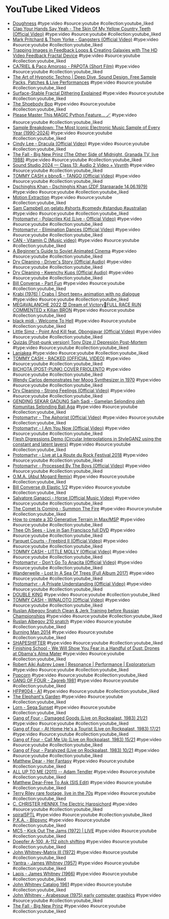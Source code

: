 # YouTube Liked Videos

- [Doughness](https://www.youtube.com/watch?v=ys0lfCjbgvw) #type:video #source:youtube #collection:youtube_liked
- [Clap Your Hands Say Yeah - The Skin Of My Yellow Country Teeth (Official Video)](https://www.youtube.com/watch?v=hMpx2pQZ8P0) #type:video #source:youtube #collection:youtube_liked
- [Mark Pritchard & Thom Yorke - Gangsters (Official Video)](https://www.youtube.com/watch?v=m32xZaxzadw) #type:video #source:youtube #collection:youtube_liked
- [Trapping Images in Feedback Loops & Creating Galaxies with The HD Video Feedback Fractal Device](https://www.youtube.com/watch?v=D3eHKI0nvKA) #type:video #source:youtube #collection:youtube_liked
- [CA7RIEL & Paco Amoroso - PAPOTA (Short Film)](https://www.youtube.com/watch?v=zYc1qMe_kpc) #type:video #source:youtube #collection:youtube_liked
- [The Art of Hypnotic Techno | Deep Dive, Sound Design, Free Sample Packs, Patches & Live Performances](https://www.youtube.com/watch?v=ri9lZVR_eRA) #type:video #source:youtube #collection:youtube_liked
- [Surface-Stable Fractal Dithering Explained](https://www.youtube.com/watch?v=HPqGaIMVuLs) #type:video #source:youtube #collection:youtube_liked
- [The Shoebody Bop](https://www.youtube.com/watch?v=mRNtw_Tc1Jc) #type:video #source:youtube #collection:youtube_liked
- [Please Master This MAGIC Python Feature... 🪄](https://www.youtube.com/watch?v=qqp6QN20CpE) #type:video #source:youtube #collection:youtube_liked
- [Sample Breakdown: The Most Iconic Electronic Music Sample of Every Year (1990-2024)](https://www.youtube.com/watch?v=FpaoCUEhZJM) #type:video #source:youtube #collection:youtube_liked
- [Cindy Lee - Dracula (Official Video)](https://www.youtube.com/watch?v=URewU5ll7VY) #type:video #source:youtube #collection:youtube_liked
- [The Fall - Big New Prinz (The Other Side of Midnight, Granada TV, live 1988)](https://www.youtube.com/watch?v=fx7x8km8d-c) #type:video #source:youtube #collection:youtube_liked
- [Sound Studio 2024 — Class 13: Audio 2 Video + Vsynth](https://www.youtube.com/watch?v=uQzCAnL6S7M) #type:video #source:youtube #collection:youtube_liked
- [TOMMY CASH x bbno$ - TANGO (Official Video)](https://www.youtube.com/watch?v=rkT_gSJS9UU) #type:video #source:youtube #collection:youtube_liked
- [Dschinghis Khan - Dschinghis Khan (ZDF Starparade 14.06.1979)](https://www.youtube.com/watch?v=1AXlVZRpweI) #type:video #source:youtube #collection:youtube_liked
- [Motion Extraction](https://www.youtube.com/watch?v=NSS6yAMZF78) #type:video #source:youtube #collection:youtube_liked
- [Sam Campbell on gelato #shorts #comedy #standup #australian](https://www.youtube.com/watch?v=M-m12GKK-68) #type:video #source:youtube #collection:youtube_liked
- [Protomartyr - Polacrilex Kid (Live - Official Video)](https://www.youtube.com/watch?v=Gz2G5fymqTM) #type:video #source:youtube #collection:youtube_liked
- [Protomartyr - Elimination Dances (Official Video)](https://www.youtube.com/watch?v=6Uf98p7Dsdk) #type:video #source:youtube #collection:youtube_liked
- [CAN - Vitamin C (Music video)](https://www.youtube.com/watch?v=JXsd5W8ofDw) #type:video #source:youtube #collection:youtube_liked
- [A Beginner's Guide to Soviet Animated Cinema](https://www.youtube.com/watch?v=E0OQIraSHqs) #type:video #source:youtube #collection:youtube_liked
- [Dry Cleaning - Driver's Story (Official Audio)](https://www.youtube.com/watch?v=vtPokpCv8Nw) #type:video #source:youtube #collection:youtube_liked
- [Dry Cleaning - Kwenchy Kups (Official Audio)](https://www.youtube.com/watch?v=Wfr1GyyI2Sc) #type:video #source:youtube #collection:youtube_liked
- [Bill Converse - Part Fun](https://www.youtube.com/watch?v=UKBVwZuL71Q) #type:video #source:youtube #collection:youtube_liked
- [Krabi (1976) | Crabs | Short teen+ animation with no dialogue](https://www.youtube.com/watch?v=igROsVAk7fY) #type:video #source:youtube #collection:youtube_liked
- [MEGAVALANCHE 2022 😈 Dream of Victory🥇FULL RACE RUN COMMENTED x Kilian BRON](https://www.youtube.com/watch?v=LkMBvntR1cM) #type:video #source:youtube #collection:youtube_liked
- [black midi - Welcome To Hell](https://www.youtube.com/watch?v=Efmq_uXt1Rk) #type:video #source:youtube #collection:youtube_liked
- [Little Simz - Point And Kill feat. Obongjayar (Official Video)](https://www.youtube.com/watch?v=tvY31eN3gtE) #type:video #source:youtube #collection:youtube_liked
- [Quizás (Post-punk version) Tony Dize // Depresión Post-Mortem](https://www.youtube.com/watch?v=pnNeFDkScbM) #type:video #source:youtube #collection:youtube_liked
- [Laniakea](https://www.youtube.com/watch?v=l0TYmumdjX0) #type:video #source:youtube #collection:youtube_liked
- [TOMMY CASH - RACKED (OFFICIAL VIDEO)](https://www.youtube.com/watch?v=w7yG1P2Nq_w) #type:video #source:youtube #collection:youtube_liked
- [BICHOTA (POST-PUNK) COVER FRIOLENTO](https://www.youtube.com/watch?v=gULONZzTPS8) #type:video #source:youtube #collection:youtube_liked
- [Wendy Carlos demonstrates her Moog Synthesizer in 1970](https://www.youtube.com/watch?v=4SBDH5uhs4Q) #type:video #source:youtube #collection:youtube_liked
- [Dry Cleaning - Strong Feelings (Official Video)](https://www.youtube.com/watch?v=XsujZ82VKDg) #type:video #source:youtube #collection:youtube_liked
- [GENDING SEKAR GADUNG Saih Sadi - Gamelan Selonding oleh Komunitas Selonding Bali Aga](https://www.youtube.com/watch?v=Z01CXlgS9n8) #type:video #source:youtube #collection:youtube_liked
- [Protomartyr - The Aphorist (Official Video)](https://www.youtube.com/watch?v=nUoupFNVAaA) #type:video #source:youtube #collection:youtube_liked
- [Protomartyr - I Am You Now (Official Video)](https://www.youtube.com/watch?v=KT72B4NVkyo) #type:video #source:youtube #collection:youtube_liked
- [Flesh Digressions Demo (Circular Interpolations in StyleGAN2 using the constant and latent layers)](https://www.youtube.com/watch?v=zRN1kP_lBY8) #type:video #source:youtube #collection:youtube_liked
- [Protomartyr - Live at La Route du Rock Festival 2018](https://www.youtube.com/watch?v=LZqe00BzOuU) #type:video #source:youtube #collection:youtube_liked
- [Protomartyr - Processed By The Boys (Official Video)](https://www.youtube.com/watch?v=yBQy_S_k-qg) #type:video #source:youtube #collection:youtube_liked
- [O.M.A. (Abul Mogard Remix)](https://www.youtube.com/watch?v=ym-tiseRoX8) #type:video #source:youtube #collection:youtube_liked
- [Bill Converse @ Elastic 1/2](https://www.youtube.com/watch?v=WOQknCbD18c) #type:video #source:youtube #collection:youtube_liked
- [Salvatore Ganacci - Horse (Official Music Video)](https://www.youtube.com/watch?v=NkRkuI0ZgX0) #type:video #source:youtube #collection:youtube_liked
- [The Comet Is Coming - Summon The Fire](https://www.youtube.com/watch?v=G55GspnNkBo) #type:video #source:youtube #collection:youtube_liked
- [How to create a 3D Generative Terrain in Max/MSP](https://www.youtube.com/watch?v=Re3qU4AmUmk) #type:video #source:youtube #collection:youtube_liked
- [Thee Oh Sees - Live in San Francisco full DVD](https://www.youtube.com/watch?v=gQaygNzJVf0) #type:video #source:youtube #collection:youtube_liked
- [Parquet Courts - Freebird II (Official Video)](https://www.youtube.com/watch?v=jHfOqqQ1DLQ) #type:video #source:youtube #collection:youtube_liked
- [TOMMY CASH - LITTLE MOLLY (Official Video)](https://www.youtube.com/watch?v=c8dDGAYc2VM) #type:video #source:youtube #collection:youtube_liked
- [Protomartyr - Don't Go To Anacita (Official Video)](https://www.youtube.com/watch?v=IgvAgWFrC0g) #type:video #source:youtube #collection:youtube_liked
- [Wanderwelle - Lost In A Sea Of Trees (Full Album 2017)](https://www.youtube.com/watch?v=rKpuEekm8GE) #type:video #source:youtube #collection:youtube_liked
- [Protomartyr - A Private Understanding (Official Video)](https://www.youtube.com/watch?v=yWdLpIITqsQ) #type:video #source:youtube #collection:youtube_liked
- [DOUBLE KING](https://www.youtube.com/watch?v=w_MSFkZHNi4) #type:video #source:youtube #collection:youtube_liked
- [TOMMY CASH - WINALOTO (Official Video)](https://www.youtube.com/watch?v=3OGMrZKIjKU) #type:video #source:youtube #collection:youtube_liked
- [Ruslan Albegov Snatch Clean & Jerk Training before Russian Championships](https://www.youtube.com/watch?v=uPTVheT6Qyk) #type:video #source:youtube #collection:youtube_liked
- [Ruslan Albegov 210 snatch](https://www.youtube.com/watch?v=URMss9ESpoA) #type:video #source:youtube #collection:youtube_liked
- [Burning Man 2014](https://www.youtube.com/watch?v=tI5VzOmUGOo) #type:video #source:youtube #collection:youtube_liked
- [SHAPESHIFTER](https://www.youtube.com/watch?v=kuv5n7Ic2jM) #type:video #source:youtube #collection:youtube_liked
- [Finishing School - We Will Show You Fear in a Handful of Dust: Drones at Obama's Alma Mater](https://www.youtube.com/watch?v=g9rP6qbLBB4) #type:video #source:youtube #collection:youtube_liked
- [Robert Aiki Aubrey Lowe | Resonance | Performance | Exploratorium](https://www.youtube.com/watch?v=Jr_8RmjXK54) #type:video #source:youtube #collection:youtube_liked
- [Popcorn](https://www.youtube.com/watch?v=2eEClYUrIWM) #type:video #source:youtube #collection:youtube_liked
- [GANG OF FOUR - Zagreb 1981](https://www.youtube.com/watch?v=tUSw_2jkDjM) #type:video #source:youtube #collection:youtube_liked
- [HFP#004 - A1](https://www.youtube.com/watch?v=dx3XKbvVcys) #type:video #source:youtube #collection:youtube_liked
- [The Elephant's Garden](https://www.youtube.com/watch?v=vlUR09yRHZU) #type:video #source:youtube #collection:youtube_liked
- [Lorn - Sega Sunset](https://www.youtube.com/watch?v=mauV2NdCs60) #type:video #source:youtube #collection:youtube_liked
- [Gang of Four - Damaged Goods (Live on Rockpalast, 1983) 21/21](https://www.youtube.com/watch?v=YI-9N-PasvM) #type:video #source:youtube #collection:youtube_liked
- [Gang of Four - At Home He's a Tourist (Live on Rockpalast, 1983) 17/21](https://www.youtube.com/watch?v=WKB8EPj_HmI) #type:video #source:youtube #collection:youtube_liked
- [Gang of Four - Call Me Up (Live on Rockpalast, 1983) 15/21](https://www.youtube.com/watch?v=0g6pr4QI1gg) #type:video #source:youtube #collection:youtube_liked
- [Gang of Four - Paralyzed (Live on Rockpalast, 1983) 10/21](https://www.youtube.com/watch?v=q4raTY1Jako) #type:video #source:youtube #collection:youtube_liked
- [Matthew Dear - Her Fantasy](https://www.youtube.com/watch?v=bSgU70Yqj8s) #type:video #source:youtube #collection:youtube_liked
- [ALL UP TO ME (2011) -- Adam Tendler](https://www.youtube.com/watch?v=tLkCq49hwjE) #type:video #source:youtube #collection:youtube_liked
- [Matthew Dear-Free To Ask  (SIS Edit)](https://www.youtube.com/watch?v=-QxDEQNw68s) #type:video #source:youtube #collection:youtube_liked
- [Terry Riley rare footage, live in the 70s](https://www.youtube.com/watch?v=QE2CEh66gTg) #type:video #source:youtube #collection:youtube_liked
- [C. CHRISTER HENNIX The Electric Harpsichord](https://www.youtube.com/watch?v=DqCgsN3_4Hc) #type:video #source:youtube #collection:youtube_liked
- [spiral5PTL](https://www.youtube.com/watch?v=hw9kY85DkfE) #type:video #source:youtube #collection:youtube_liked
- [P.K.A. - Blipsync](https://www.youtube.com/watch?v=_UjK8nF6NV4) #type:video #source:youtube #collection:youtube_liked
- [MC5 - Kick Out The Jams (1972) | LIVE](https://www.youtube.com/watch?v=Oeyt9wNYhnQ) #type:video #source:youtube #collection:youtube_liked
- [Doepfer A-100, A-112 pitch shifting](https://www.youtube.com/watch?v=wdwe87zq97k) #type:video #source:youtube #collection:youtube_liked
- [John Whitney-Matrix III (1972)](https://www.youtube.com/watch?v=ZrKgyY5aDvA) #type:video #source:youtube #collection:youtube_liked
- [Yantra - James Whitney (1957)](https://www.youtube.com/watch?v=nvWwlZSXaR0) #type:video #source:youtube #collection:youtube_liked
- [Lapis - James Whitney (1966)](https://www.youtube.com/watch?v=kzniaKxMr2g) #type:video #source:youtube #collection:youtube_liked
- [John Whitney Catalog 1961](https://www.youtube.com/watch?v=TbV7loKp69s) #type:video #source:youtube #collection:youtube_liked
- [John Whitney - Arabesque (1975) early computer graphics](https://www.youtube.com/watch?v=w7h0ppnUQhE) #type:video #source:youtube #collection:youtube_liked
- [The Fall - Big New Prinz](https://www.youtube.com/watch?v=wygQmJ59E4Q) #type:video #source:youtube #collection:youtube_liked

